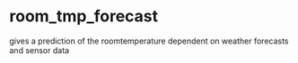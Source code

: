 # room_tmp_forecast
gives a prediction of the roomtemperature dependent on weather forecasts and sensor data
